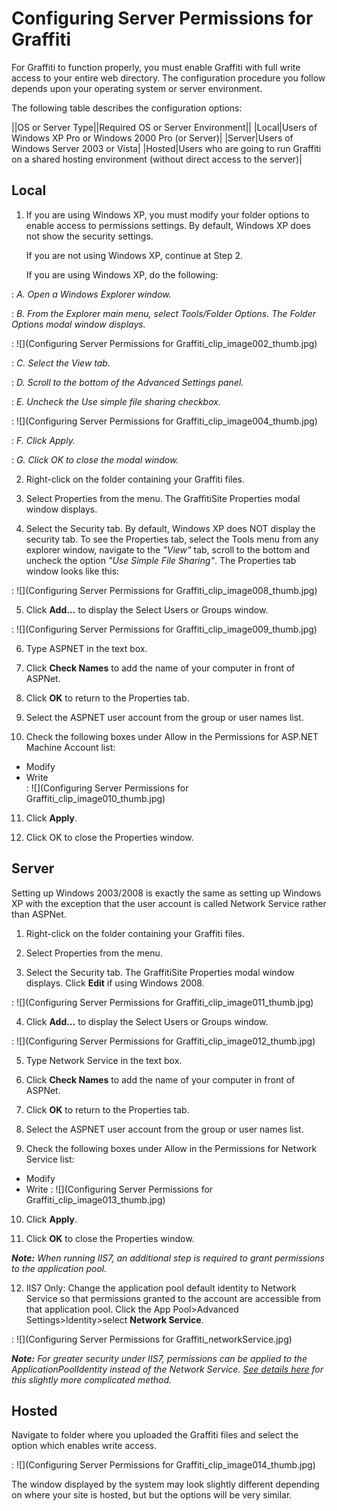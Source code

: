 # Configuring Server Permissions for Graffiti
For Graffiti to function properly, you must enable Graffiti with full write access to your entire web directory. The configuration procedure you follow depends upon your operating system or server environment.

The following table describes the configuration options:

||OS or Server Type||Required OS or Server Environment||
|Local|Users of Windows XP Pro or Windows 2000 Pro (or Server)|
|Server|Users of Windows Server 2003 or Vista|
|Hosted|Users who are going to run Graffiti on a shared hosting environment (without direct access to the server)|

## Local

1. If you are using Windows XP, you must modify your folder options to enable access to permissions settings. By default, Windows XP does not show the security settings. 

   If you are not using Windows XP, continue at Step 2. 

   If you are using Windows XP, do the following:
 
: _A. Open a Windows Explorer window._

: _B. From the Explorer main menu, select Tools/Folder Options. The Folder Options modal window displays._

: ![](Configuring Server Permissions for Graffiti_clip_image002_thumb.jpg)

: _C. Select the View tab._

: _D. Scroll to the bottom of the Advanced Settings panel._

: _E. Uncheck the Use simple file sharing checkbox._

: ![](Configuring Server Permissions for Graffiti_clip_image004_thumb.jpg)

: _F. Click Apply._

: _G. Click OK to close the modal window._

2. Right-click on the folder containing your Graffiti files. 

3. Select Properties from the menu. The GraffitiSite Properties modal window displays. 

4. Select the Security tab. By default, Windows XP does NOT display the security tab. To see the Properties tab, select the Tools menu from any explorer window, navigate to the _"View"_ tab, scroll to the bottom and uncheck the option _"Use Simple File Sharing"_. 
The Properties tab window looks like this:

: ![](Configuring Server Permissions for Graffiti_clip_image008_thumb.jpg)

5. Click **Add…** to display the Select Users or Groups window.

: ![](Configuring Server Permissions for Graffiti_clip_image009_thumb.jpg)

6. Type ASPNET in the text box. 

7. Click **Check Names** to add the name of your computer in front of ASPNet. 

8. Click **OK** to return to the Properties tab. 

9. Select the ASPNET user account from the group or user names list. 

10. Check the following boxes under Allow in the Permissions for ASP.NET Machine Account list: 
* Modify
* Write  
: ![](Configuring Server Permissions for Graffiti_clip_image010_thumb.jpg)

11. Click **Apply**. 

12. Click OK to close the Properties window. 

## Server
Setting up Windows 2003/2008 is exactly the same as setting up Windows XP with the exception that the user account is called Network Service rather than ASPNet.

1. Right-click on the folder containing your Graffiti files. 

2. Select Properties from the menu. 

3. Select the Security tab. The GraffitiSite Properties modal window displays. Click **Edit** if using Windows 2008.

: ![](Configuring Server Permissions for Graffiti_clip_image011_thumb.jpg)

4. Click **Add…** to display the Select Users or Groups window. 

: ![](Configuring Server Permissions for Graffiti_clip_image012_thumb.jpg)

5. Type Network Service in the text box. 

6. Click **Check Names** to add the name of your computer in front of ASPNet. 

7. Click **OK** to return to the Properties tab. 

8. Select the ASPNET user account from the group or user names list. 

9. Check the following boxes under Allow in the Permissions for Network Service list: 
* Modify 
* Write 
: ![](Configuring Server Permissions for Graffiti_clip_image013_thumb.jpg)

10. Click **Apply**. 

11. Click **OK** to close the Properties window. 

_**Note:** When running IIS7, an additional step is required to grant permissions to the application pool._

12. IIS7 Only: Change the application pool default identity to Network Service so that permissions granted to the account are accessible from that application pool. Click the App Pool>Advanced Settings>Identity>select **Network Service**.

: ![](Configuring Server Permissions for Graffiti_networkService.jpg)

_**Note:** For greater security under IIS7, permissions can be applied to the ApplicationPoolIdentity instead of the Network Service. [See details here](http://learn.iis.net/page.aspx/624/application-pool-identities/) for this slightly more complicated method._

## Hosted
Navigate to folder where you uploaded the Graffiti files and select the option which enables write access.

: ![](Configuring Server Permissions for Graffiti_clip_image014_thumb.jpg)

The window displayed by the system may look slightly different depending on where your site is hosted, but but the options will be very similar.